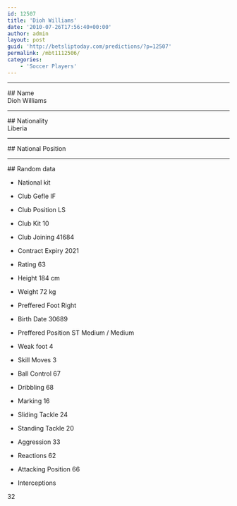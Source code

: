 ```yaml
---
id: 12507
title: 'Dioh Williams'
date: '2010-07-26T17:56:40+00:00'
author: admin
layout: post
guid: 'http://betsliptoday.com/predictions/?p=12507'
permalink: /mbt1112506/
categories:
    - 'Soccer Players'
---
```


- - - - - -

\## Name  
 Dioh Williams

- - - - - -

\## Nationality  
 Liberia

- - - - - -

\## National Position

- - - - - -

\## Random data

- National kit
- Club
 Gefle IF

- Club Position
 LS

- Club Kit
 10

- Club Joining
 41684

- Contract Expiry
 2021

- Rating
 63

- Height
 184 cm

- Weight
 72 kg

- Preffered Foot
 Right

- Birth Date
 30689

- Preffered Position
 ST Medium / Medium

- Weak foot
 4

- Skill Moves
 3

- Ball Control
 67

- Dribbling
 68

- Marking
 16

- Sliding Tackle
 24

- Standing Tackle
 20

- Aggression
 33

- Reactions
 62

- Attacking Position
 66

- Interceptions

 32